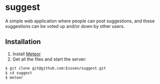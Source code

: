 # suggest
A simple web application where people can post suggestions, and these suggestions can be voted up and/or down by other users.

## Installation
1. Install [Meteor](https://www.meteor.com/) 
2. Get all the files and start the server:
```bash
$ git clone git@github.com:Essoen/suggest.git
$ cd suggest
$ meteor
```
